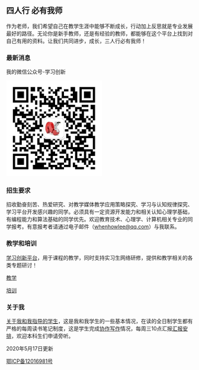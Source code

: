 ## 四人行 必有我师 ##

作为老师，我们希望自己在教学生涯中能够不断成长，行动加上反思就是专业发展最好的路径。无论你是新手教师，还是有经验的教师，都能够在这个平台上找到对自己有用的资料。让我们共同进步，成长，三人行必有我师！

### 最新消息 ###

我的微信公众号-学习创新

![学习创新](e-instruction.jpg)

### 招生要求

招收勤奋刻苦、热爱研究、对教学媒体教学应用策略探究、学习与认知规律探究、学习平台开发感兴趣的同学。必须具有一定资源开发能力和相关认知心理学基础，有编程能力和算法基础的同学优先。欢迎教育技术、心理学、计算机相关专业的同学报考。有意报考者请通过电子邮件（whenhowlee@qq.com）与我联系。

### 教学和培训 ###

[学习创新平台](http://atutor.cn/)，用于课程的教学，同时支持实习生网络研修，提供和教学相关的各类专题研讨！

[教学](http://4instructor.com/#!teaching.md)

[培训](http://4instructor.com/#!training.md)

### 关于我 ###

[关于我和我指导的学生](http://4instructor.com/#!about.md)，这是我和我学生的一些基本情况，在读的全日制学生都有严格的每周读书笔记制度，这是学生完成[协作写作](http://4instructor.com/#!jianshu.md)情况，每周三10点汇报[汇报安排](http://4instructor.com/#!huibao.md)，欢迎本科生们申请旁听。


2020年5月17日更新

[鄂ICP备12016981号](http://www.miitbeian.gov.cn/) 
